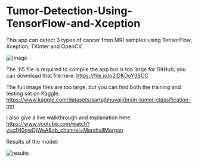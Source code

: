 # Tumor-Detection-Using-TensorFlow-and-Xception

This app can detect 3 types of cancer from MRI samples using TensorFlow, Xception, TKinter and OpenCV.

![image](https://github.com/marshallhm1/Tumor-Detection-Using-TensorFlow-and-Xception/assets/105462702/063eac7f-77e8-4c4f-9b2b-a72836eade82)

The .h5 file is required to compile the app but is too large for GitHub; you can download that file here.
https://file.io/o2lDKDoY3SCC

The full image files are too large, but you can find both the training and testing set on Kaggle.
https://www.kaggle.com/datasets/sartajbhuvaji/brain-tumor-classification-mri


I also give a live walkthrough and explanation here. 
https://www.youtube.com/watch?v=cfH0qwDjWaA&ab_channel=MarshallMorgan

Results of the model: 


![results](https://github.com/marshallhm1/Tumor-Detection-Using-TensorFlow-and-Xception/assets/105462702/10dbc219-eaf9-45ba-9601-326ba63ea65e)
